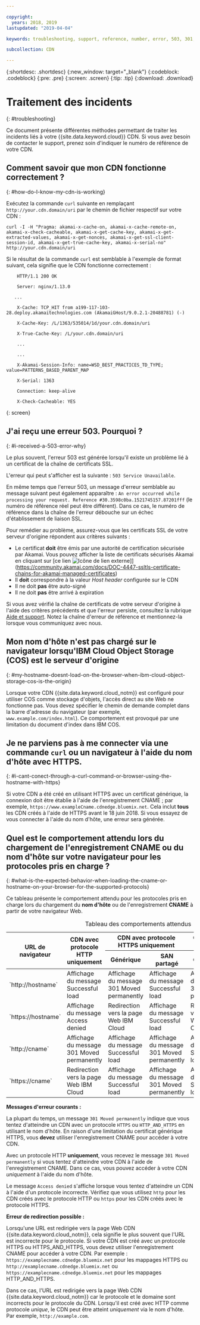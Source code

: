 ```yaml
---

copyright:
  years: 2018, 2019
lastupdated: "2019-04-04"

keywords: troubleshooting, support, reference, number, error, 503, 301, redirects, https, moved, akamai-x-cache, cloud object storage

subcollection: CDN

---
```


{:shortdesc: .shortdesc}
{:new_window: target="_blank"}
{:codeblock: .codeblock}
{:pre: .pre}
{:screen: .screen}
{:tip: .tip}
{:download: .download}

# Traitement des incidents
{: #troubleshooting}

Ce document présente différentes méthodes permettant de traiter les incidents liés à votre {{site.data.keyword.cloud}} CDN. Si vous avez besoin de contacter le support, prenez soin d'indiquer le numéro de référence de votre CDN.

## Comment savoir que mon CDN fonctionne correctement ?
{: #how-do-I-know-my-cdn-is-working}

Exécutez la commande `curl` suivante en remplaçant `http://your.cdn.domain/uri` par le chemin de fichier respectif sur votre CDN :

`curl -I -H "Pragma: akamai-x-cache-on, akamai-x-cache-remote-on, akamai-x-check-cacheable, akamai-x-get-cache-key, akamai-x-get-extracted-values, akamai-x-get-nonces, akamai-x-get-ssl-client-session-id, akamai-x-get-true-cache-key, akamai-x-serial-no" http://your.cdn.domain/uri`

Si le résultat de la commande `curl` est semblable à l'exemple de format suivant, cela signifie que le CDN fonctionne correctement :

```
    HTTP/1.1 200 OK

    Server: nginx/1.13.0

   ...

    X-Cache: TCP_HIT from a199-117-103-28.deploy.akamaitechnologies.com (AkamaiGHost/9.0.2.1-20488781) (-)

    X-Cache-Key: /L/1363/535014/1d/your.cdn.domain/uri

    X-True-Cache-Key: /L/your.cdn.domain/uri

    ...

    ...

    X-Akamai-Session-Info: name=WSD_BEST_PRACTICES_TD_TYPE; value=PATTERNS_BASED_PARENT_MAP

    X-Serial: 1363

    Connection: keep-alive

    X-Check-Cacheable: YES
```
{: screen}

## J'ai reçu une erreur 503. Pourquoi ?
{: #i-received-a-503-error-why}

Le plus souvent, l'erreur 503 est générée lorsqu'il existe un problème lié à un certificat de la chaîne de certificats SSL.

L'erreur qui peut s'afficher est la suivante : `503 Service Unavailable`.  

En même temps que l'erreur 503, un message d'erreur semblable au message suivant peut également apparaître : `An error occurred while processing your request. Reference #30.3598c0ba.1521745157.87201fff` (le numéro de référence réel peut être différent). Dans ce cas, le numéro de référence dans la chaîne de l'erreur débouche sur un échec d'établissement de liaison SSL.

Pour remédier au problème, assurez-vous que les certificats SSL de votre serveur d'origine répondent aux critères suivants :
  * Le certificat **doit** être émis par une autorité de certification sécurisée par Akamai. Vous pouvez afficher la liste de certificats sécurisés Akamai en cliquant sur [ce lien ![Icône de lien externe](../../icons/launch-glyph.svg "Icône de lien externe")]](https://community.akamai.com/docs/DOC-4447-ssltls-certificate-chains-for-akamai-managed-certificates)
  * Il **doit** correspondre à la valeur *Host header* configurée sur le CDN
  * Il ne doit **pas** être auto-signé
  * Il ne doit **pas** être arrivé à expiration

Si vous avez vérifié la chaîne de certificats de votre serveur d'origine à l'aide des critères précédents et que l'erreur persiste, consultez la rubrique [Aide et support](/docs/infrastructure/CDN?topic=CDN-gettinghelp). Notez la chaîne d'erreur de référence et mentionnez-la lorsque vous communiquez avec nous.

## Mon nom d'hôte n'est pas chargé sur le navigateur lorsqu'IBM Cloud Object Storage (COS) est le serveur d'origine
{: #my-hostname-doesnt-load-on-the-browser-when-ibm-cloud-object-storage-cos-is-the-origin}

Lorsque votre CDN {{site.data.keyword.cloud_notm}} est configuré pour utiliser COS comme stockage d'objets, l'accès direct au site Web ne fonctionne pas. Vous devez spécifier le chemin de demande complet dans la barre d'adresse du navigateur (par exemple, `www.example.com/index.html`). Ce comportement est provoqué par une limitation du document d'index dans IBM COS.

## Je ne parviens pas à me connecter via une commande `curl` ou un navigateur à l'aide du nom d'hôte avec HTTPS.
{: #i-cant-conect-through-a-curl-command-or-browser-using-the-hostname-with-https}

Si votre CDN a été créé en utilisant HTTPS avec un certificat générique, la connexion doit être établie à l'aide de l'enregistrement CNAME ; par exemple, `https://www.exampleCname.cdnedge.bluemix.net`. Cela inclut **tous** les CDN créés à l'aide de HTTPS avant le 18 juin 2018. Si vous essayez de vous connecter à l'aide du nom d'hôte, une erreur sera générée.

## Quel est le comportement attendu lors du chargement de l'enregistrement CNAME ou du nom d'hôte sur votre navigateur pour les protocoles pris en charge ?
{: #what-is-the-expected-behavior-when-loading-the-cname-or-hostname-on-your-browser-for-the-supported-protocols}

Ce tableau présente le comportement attendu pour les protocoles pris en charge lors du chargement du **nom d'hôte** ou de l'enregistrement **CNAME** à partir de votre navigateur Web.

<table>
<caption caption-side=“top”>Tableau des comportements attendus</caption>
<thead>
<tr>
<th rowspan=2 scope="col">URL de navigateur</th>
<th rowspan=2 scope="col">CDN avec protocole HTTP uniquement</th>
<th colspan=2 scope="col">CDN avec protocole HTTPS uniquement</th>
<th colspan=2 scope="col">CDN avec les protocoles HTTP et HTTPS</th>
</tr>
<tr>
<th scope="col"> Générique </th>
<th scope="col"> SAN partagé </th>
<th scope="col"> Générique </th>
<th scope="col"> SAN partagé </th>
</tr>
</thead>
<tbody>
<tr>
<td> `http://hostname` </td>
<td> Affichage du message Successful load </td>
<td> Affichage du message 301 Moved permanently </td>
<td> Affichage du message Successful load </td>
<td> Affichage du message 301 Moved permanently </td>
<td> Affichage du message Successful load </td>
</tr>
<tr>
<td> `https://hostname`</td>
<td> Affichage du message Access denied </td>
<td> Redirection vers la page Web IBM Cloud </td>
<td> Affichage du message Successful load </td>
<td> Redirection vers la page Web IBM Cloud </td>
<td> Affichage du message Successful load </td>
</tr>
<tr>
		<td> `http://cname` </td>
		<td> Affichage du message 301 Moved permanently </td>
		<td> Affichage du message Successful load </td>
		<td> Affichage du message 301 Moved permanently </td>
		<td> Affichage du message Successful load </td>
		<td> Affichage du message 301 Moved permanently </td>
</tr>
<tr>
		<td> `https://cname` </td>
		<td> Redirection vers la page Web IBM Cloud </td>
		<td> Affichage du message Successful load </td>
		<td> Affichage du message 301 Moved permanently </td>
		<td> Affichage du message Successful load </td>
		<td> Redirection vers la page Web IBM Cloud </td>
</tr>
</tbody>
</table>

**Messages d'erreur courants :**

La plupart du temps, un message `301 Moved permanently` indique que vous tentez d'atteindre un CDN avec un protocole `HTTPS` ou `HTTP_AND_HTTPS` en utilisant le nom d'hôte. En raison d'une limitation du certificat générique HTTPS, vous **devez** utiliser l'enregistrement CNAME pour accéder à votre CDN.

Avec un protocole HTTP **uniquement**, vous recevez le message `301 Moved permanently` si vous tentez d'atteindre votre CDN à l'aide de l'enregistrement CNAME. Dans ce cas, vous pouvez accéder à votre CDN _uniquement_ à l'aide du nom d'hôte.

Le message `Access denied` s'affiche lorsque vous tentez d'atteindre un CDN à l'aide d'un protocole incorrecte. Vérifiez que vous utilisez `http` pour les CDN créés avec le protocole HTTP ou `https` pour les CDN créés avec le protocole HTTPS.

**Erreur de redirection possible :**

Lorsqu'une URL est redirigée vers la page Web CDN {{site.data.keyword.cloud_notm}}, cela signifie le plus souvent que l'URL est incorrecte pour le protocole. Si votre CDN est créé avec un protocole HTTPS ou HTTPS_AND_HTTPS, vous devez utiliser l'enregistrement CNAME pour accéder à votre CDN. Par exemple : `https://examplecname.cdnedge.bluemix.net` pour les mappages HTTPS ou `http://examplecname.cdnedge.bluemix.net` ou `https://examplecname.cdnedge.bluemix.net` pour les mappages HTTP_AND_HTTPS.

Dans ce cas, l'URL est redirigée vers la page Web CDN {{site.data.keyword.cloud_notm}} car le protocole et le domaine sont incorrects pour le protocole du CDN. Lorsqu'il est créé avec HTTP comme protocole _unique_, le CDN peut être atteint _uniquement_ via le nom d'hôte. Par exemple, `http://example.com`.
